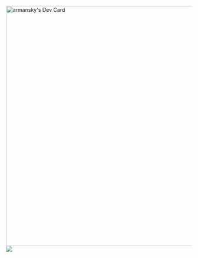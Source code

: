 <a href="https://app.daily.dev/armansky"><img src="https://api.daily.dev/devcards/v2/_9ateWMml.png?r=w2r&type=wide" width="652" alt="armansky's Dev Card"/></a>
<image src="https://www.codewars.com/users/DrArmansky/badges/large">

<!--### Hi there 👋

**DrArmansky/DrArmansky** is a ✨ _special_ ✨ repository because its `README.md` (this file) appears on your GitHub profile.

Here are some ideas to get you started:

- 🔭 I’m currently working on ...
- 🌱 I’m currently learning ...
- 👯 I’m looking to collaborate on ...
- 🤔 I’m looking for help with ...
- 💬 Ask me about ...
- 📫 How to reach me: ...
- 😄 Pronouns: ...
- ⚡ Fun fact: ...
-->

